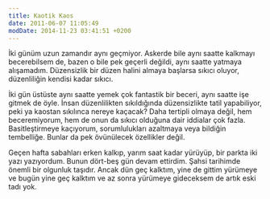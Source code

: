 ```yaml
---
title: Kaotik Kaos 
date: 2011-06-07 11:05:49
modDate: 2014-11-23 03:41:51 +0200
---
```


İki günüm uzun zamandır aynı geçmiyor. Askerde bile aynı saatte kalkmayı
becerebilsem de, bazen o bile pek geçerli değildi, aynı saatte yatmaya
alışamadım. Düzensizlik bir düzen halini almaya başlarsa sıkıcı oluyor,
düzenliliğin kendisi kadar sıkıcı.

İki gün üstüste aynı saatte yemek çok fantastik bir beceri, aynı saatte
işe gitmek de öyle. İnsan düzenlilikten sıkıldığında düzensizlikte tatil
yapabiliyor, peki ya kaostan sıkılınca nereye kaçacak? Daha tertipli
olmaya değil, hem beceremiyorum, hem de onun da sıkıcı olduğuna dair
iddialar çok fazla. Basitleştirmeye kaçıyorum, sorumlulukları azaltmaya
veya bildiğin tembelliğe. Bunlar da pek övünülecek özellikler değil.

Geçen hafta sabahları erken kalkıp, yarım saat kadar yürüyüp, bir parkta
iki yazı yazıyordum. Bunun dört-beş gün devam ettirdim. Şahsi tarihimde
önemli bir olgunluk taşıdır. Ancak dün geç kalktım, yine de gittim
yürümeye ve bugün yine geç kalktım ve az sonra yürümeye gideceksem de
artık eski tadı yok.

